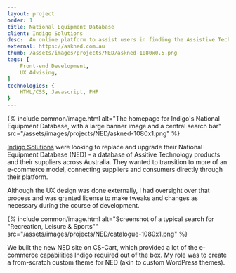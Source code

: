 ```yaml
---
layout: project
order: 1
title: National Equipment Database
client: Indigo Solutions
desc:  An online platform to assist users in finding the Assistive Technologies they need.
external: https://askned.com.au
thumb: /assets/images/projects/NED/askned-1080x0.5.png
tags: [
    Front-end Development,
    UX Advising,
]
technologies: {
    HTML/CSS, Javascript, PHP
}
---
```

{% include common/image.html alt="The homepage for Indigo's National Equipment Database, with a large banner image and a central search bar" src="/assets/images/projects/NED/askned-1080x1.png" %}

<a href="https://www.indigosolutions.org.au/">Indigo Solutions</a> were looking to replace and upgrade their National Equipment Database (NED) - a database of Assitive Technology products and their suppliers across Australia. They wanted to transition to more of an e-commerce model, connecting suppliers and consumers directly through their platform.

Although the UX design was done externally, I had oversight over that process and was granted license to make tweaks and changes as necessary during the course of development.

{% include common/image.html alt="Screenshot of a typical search for &quot;Recreation, Leisure & Sports&quot;" src="/assets/images/projects/NED/catalogue-1080x1.png" %}

We built the new NED site on CS-Cart, which provided a lot of the e-commerce capabilities Indigo required out of the box. My role was to create a from-scratch custom theme for NED (akin to custom WordPress themes).